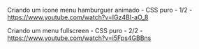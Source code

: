 Criando um ícone menu hamburguer animado - CSS puro - 1/2 - https://www.youtube.com/watch?v=IGz4BI-aO_8

Criando um menu fullscreen - CSS puro - 2/2 - https://www.youtube.com/watch?v=i5Fps4GBBns
